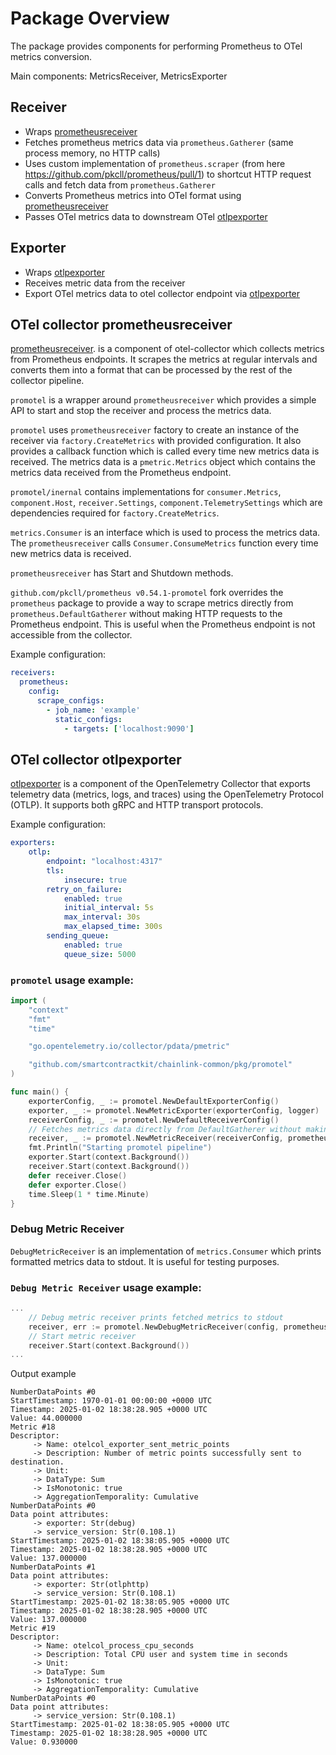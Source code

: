 # Package Overview
The package provides components for performing Prometheus to OTel metrics conversion. 

Main components: MetricsReceiver, MetricsExporter 

## Receiver
- Wraps [prometheusreceiver](github.com/open-telemetry/opentelemetry-collector-contrib/receiver/prometheusreceiver)
- Fetches prometheus metrics data via `prometheus.Gatherer` (same process memory, no HTTP calls)
- Uses custom implementation of `prometheus.scraper` (from here https://github.com/pkcll/prometheus/pull/1) to shortcut HTTP request calls and fetch data from `prometheus.Gatherer`
- Converts Prometheus metrics into OTel format using [prometheusreceiver](github.com/open-telemetry/opentelemetry-collector-contrib/receiver/prometheusreceiver)
- Passes OTel metrics data to downstream OTel [otlpexporter](go.opentelemetry.io/collector/exporter/otlpexporter)

## Exporter
- Wraps [otlpexporter](go.opentelemetry.io/collector/exporter/otlpexporter)
- Receives metric data from the receiver
- Export OTel metrics data to otel collector endpoint via [otlpexporter](go.opentelemetry.io/collector/exporter/otlpexporter)

## OTel collector prometheusreceiver

[prometheusreceiver](github.com/open-telemetry/opentelemetry-collector-contrib/receiver/prometheusreceiver). 
is a component of otel-collector which collects metrics from Prometheus endpoints. It scrapes the metrics at regular intervals and converts them into a format that can be processed by the rest of the collector pipeline.

`promotel` is a wrapper around `prometheusreceiver` which provides a simple API to start and stop the receiver and process the metrics data.

`promotel` uses `prometheusreceiver` factory to create an instance of the receiver via `factory.CreateMetrics` with provided configuration. It also provides a callback function which is called every time new metrics data is received. The metrics data is a `pmetric.Metrics` object which contains the metrics data received from the Prometheus endpoint.

`promotel/inernal` contains implementations for `consumer.Metrics`, `component.Host`, `receiver.Settings`, `component.TelemetrySettings` which are dependencies required for `factory.CreateMetrics`.

`metrics.Consumer` is an interface which is used to process the metrics data. The `prometheusreceiver` calls `Consumer.ConsumeMetrics` function every time new metrics data is received. 

`prometheusreceiver` has Start and Shutdown methods. 

`github.com/pkcll/prometheus v0.54.1-promotel` fork overrides the `prometheus` package to provide a way to scrape metrics directly from `prometheus.DefaultGatherer` without making HTTP requests to the Prometheus endpoint. This is useful when the Prometheus endpoint is not accessible from the collector.

Example configuration:


```yaml
receivers:
  prometheus:
    config:
      scrape_configs:
        - job_name: 'example'
          static_configs:
            - targets: ['localhost:9090']

```

## OTel collector otlpexporter

[otlpexporter](https://github.com/open-telemetry/opentelemetry-collector/tree/main/exporter/otlpexporter) is a component of the OpenTelemetry Collector that exports telemetry data (metrics, logs, and traces) using the OpenTelemetry Protocol (OTLP). It supports both gRPC and HTTP transport protocols.

Example configuration:

```yaml
exporters:
	otlp:
		endpoint: "localhost:4317"
		tls:
			insecure: true
		retry_on_failure:
			enabled: true
			initial_interval: 5s
			max_interval: 30s
			max_elapsed_time: 300s
		sending_queue:
			enabled: true
			queue_size: 5000
```

### `promotel` usage example:

```go
import (
	"context"
	"fmt"
	"time"

	"go.opentelemetry.io/collector/pdata/pmetric"

	"github.com/smartcontractkit/chainlink-common/pkg/promotel"
)

func main() {
	exporterConfig, _ := promotel.NewDefaultExporterConfig()
	exporter, _ := promotel.NewMetricExporter(exporterConfig, logger) 
	receiverConfig, _ := promotel.NewDefaultReceiverConfig()
    // Fetches metrics data directly from DefaultGatherer without making HTTP requests to 127.0.0.1:8888
	receiver, _ := promotel.NewMetricReceiver(receiverConfig, prometheus.DefaultGatherer, exporter.Consumer().ConsumeMetrics, logger)
	fmt.Println("Starting promotel pipeline")
	exporter.Start(context.Background())
	receiver.Start(context.Background())
	defer receiver.Close()
	defer exporter.Close()
	time.Sleep(1 * time.Minute)
}
```

### Debug Metric Receiver 

`DebugMetricReceiver` is an implementation of `metrics.Consumer` which prints formatted metrics data to stdout. It is useful for testing purposes.

### `Debug Metric Receiver` usage example:

```go
...
	// Debug metric receiver prints fetched metrics to stdout
	receiver, err := promotel.NewDebugMetricReceiver(config, prometheus.DefaultGatherer, logger)
	// Start metric receiver 
	receiver.Start(context.Background())
...
```

Output example

```
NumberDataPoints #0
StartTimestamp: 1970-01-01 00:00:00 +0000 UTC
Timestamp: 2025-01-02 18:38:28.905 +0000 UTC
Value: 44.000000
Metric #18
Descriptor:
     -> Name: otelcol_exporter_sent_metric_points
     -> Description: Number of metric points successfully sent to destination.
     -> Unit: 
     -> DataType: Sum
     -> IsMonotonic: true
     -> AggregationTemporality: Cumulative
NumberDataPoints #0
Data point attributes:
     -> exporter: Str(debug)
     -> service_version: Str(0.108.1)
StartTimestamp: 2025-01-02 18:38:05.905 +0000 UTC
Timestamp: 2025-01-02 18:38:28.905 +0000 UTC
Value: 137.000000
NumberDataPoints #1
Data point attributes:
     -> exporter: Str(otlphttp)
     -> service_version: Str(0.108.1)
StartTimestamp: 2025-01-02 18:38:05.905 +0000 UTC
Timestamp: 2025-01-02 18:38:28.905 +0000 UTC
Value: 137.000000
Metric #19
Descriptor:
     -> Name: otelcol_process_cpu_seconds
     -> Description: Total CPU user and system time in seconds
     -> Unit: 
     -> DataType: Sum
     -> IsMonotonic: true
     -> AggregationTemporality: Cumulative
NumberDataPoints #0
Data point attributes:
     -> service_version: Str(0.108.1)
StartTimestamp: 2025-01-02 18:38:05.905 +0000 UTC
Timestamp: 2025-01-02 18:38:28.905 +0000 UTC
Value: 0.930000
```